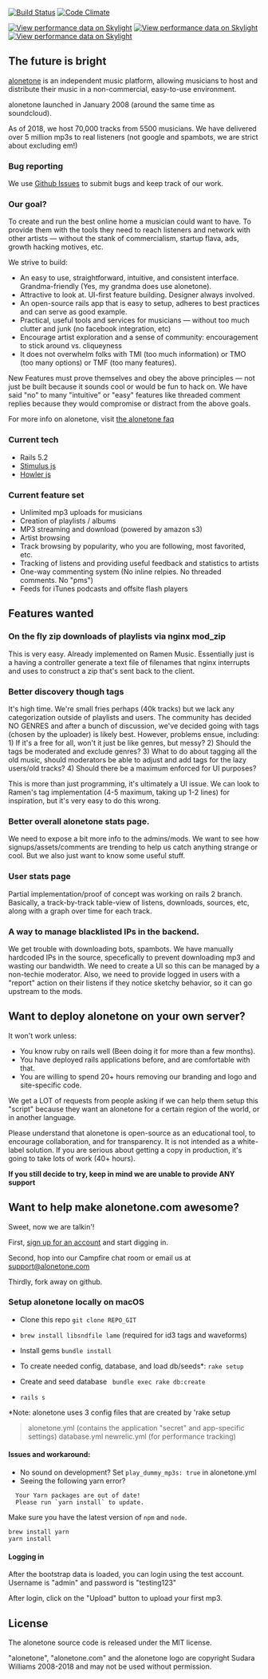 [![Build Status](https://api.travis-ci.com/sudara/alonetone.svg?branch=master)](http://travis-ci.org/sudara/alonetone)
[![Code Climate](https://codeclimate.com/github/sudara/alonetone.png)](https://codeclimate.com/github/sudara/alonetone)

[![View performance data on Skylight](https://badges.skylight.io/problem/QMmsxBDrac9Q.svg)](https://oss.skylight.io/app/applications/QMmsxBDrac9Q)
[![View performance data on Skylight](https://badges.skylight.io/typical/QMmsxBDrac9Q.svg)](https://oss.skylight.io/app/applications/QMmsxBDrac9Q)
[![View performance data on Skylight](https://badges.skylight.io/rpm/QMmsxBDrac9Q.svg)](https://oss.skylight.io/app/applications/QMmsxBDrac9Q)

## The future is bright

[alonetone](https://alonetone.com) is an independent music platform, allowing musicians to host and distribute their music in a non-commercial, easy-to-use environment.

alonetone launched in January 2008 (around the same time as soundcloud).

As of 2018, we host 70,000 tracks from 5500 musicians. We have delivered over 5 million mp3s to real listeners (not google and spambots, we are strict about excluding em!)

### Bug reporting

We use [Github Issues](http://github.com/sudara/alonetone/issues) to submit bugs and keep track of our work.

### Our goal?

To create and run the best online home a musician could want to have. To provide them with the tools they need to reach  listeners and network with other artists — without the stank of commercialism, startup flava, ads, growth hacking motives, etc.

We strive to build:

* An easy to use, straightforward, intuitive, and consistent interface. Grandma-friendly (Yes, my grandma does use alonetone).
* Attractive to look at. UI-first feature building. Designer always involved.
* An open-source rails app that is easy to setup, adheres to best practices and can serve as good example.
* Practical, useful tools and services for musicians — without too much clutter and junk (no facebook integration, etc)
* Encourage artist exploration and a sense of community: encouragement to stick around vs. cliqueyness
* It does not overwhelm folks with TMI (too much information) or TMO (too many options) or TMF (too many features).

New Features must prove themselves and obey the above principles — not just be built because it sounds cool or would be fun to hack on. We have said "no" to many "intuitive" or "easy" features like threaded comment replies because they would compromise or distract from the above goals.

For more info on alonetone, visit [the alonetone faq](https://alonetone.com/about)

### Current tech

* Rails 5.2
* [Stimulus js](http://stimulusjs.org)
* [Howler js](http://howlerjs.com)

### Current feature set

* Unlimited mp3 uploads for musicians
* Creation of playlists / albums
* MP3 streaming and download (powered by amazon s3)
* Artist browsing
* Track browsing by popularity, who you are following, most favorited, etc.
* Tracking of listens and providing useful feedback and statistics to artists
* One-way commenting system (No inline relpies. No threaded comments. No "pms")
* Feeds for iTunes podcasts and offsite flash players

## Features wanted

### On the fly zip downloads of playlists via nginx mod\_zip
This is very easy. Already implemented on Ramen Music. Essentially just is a having a controller generate a text file of filenames that nginx interrupts and uses to construct a zip that's sent back to the client.

### Better discovery though tags
It's high time. We're small fries perhaps (40k tracks) but we lack any categorization outside of playlists and users. The community has decided NO GENRES and after a bunch of discussion, we've decided going with tags (chosen by the uploader) is likely best. However, problems ensue, including:
	1) If it's a free for all, won't it just be like genres, but messy?
	2) Should the tags  be moderated and exclude genres?
	3) What to do about tagging all the old music, should moderators be able to adjust and add tags for the lazy users/old tracks?
	4) Should there be a maximum enforced for UI purposes?

This is more than just programming, it's ultimately a UI issue. We can look to Ramen's tag implementation (4-5 maximum, taking up 1-2 lines) for inspiration, but it's very easy to do this wrong.

### Better overall alonetone stats page.
We need to expose a bit more info to the admins/mods. We want to see how signups/assets/comments are trending to help us catch anything strange or cool. But we also just want to know some useful stuff.

### User stats page
Partial implementation/proof of concept was working on rails 2 branch. Basically, a track-by-track table-view of listens, downloads, sources, etc, along with a graph over time for each track.

### A way to manage blacklisted IPs in the backend.
We get trouble with downloading bots, spambots. We have manually hardcoded IPs in the source, specefically to prevent downloading mp3 and wasting our bandwidth. We need to create a UI so this can be managed by a non-techie moderator. Also, we need to provide logged in users with a "report" action on their listens if they notice sketchy behavior, so it can go upstream to the mods.

## Want to deploy alonetone on your own server?

It won't work unless:

* You know ruby on rails well (Been doing it for more than a few months).
* You have deployed rails applications before, and are comfortable with that.
* You are willing to spend 20+ hours removing our branding and logo and site-specific code.

We get a LOT of requests from people asking if we can help them setup this "script" because they want an alonetone for a certain region of the world, or in another language.

Please understand that alonetone is open-source as an educational tool, to encourage collaboration, and for transparency. It is not intended as a white-label solution. If you are serious about getting a copy in production, it's going to take lots of work (40+ hours).

**If you still decide to try, keep in mind we are unable to provide ANY support**

## Want to help make alonetone.com awesome?

Sweet, now we are talkin'!

First, [sign up for an account](https://alonetone.com) and start digging in.

Second, hop into our Campfire chat room or email us at support@alonetone.com

Thirdly, fork away on github.

### Setup alonetone locally on macOS


- Clone this repo
`git clone REPO_GIT`

- `brew install libsndfile lame` (required for id3 tags and waveforms)

- Install gems
`bundle install`

- To create needed config, database, and load db/seeds*:
`rake setup`
- Create and seed database
` bundle exec rake db:create`

- `rails s`


*Note: alonetone uses 3 config files that are created by 'rake setup

> alonetone.yml (contains the application "secret" and app-specific settings)
> database.yml
> newrelic.yml (for performance tracking)

#### Issues and workaround:

- No sound on development? Set `play_dummy_mp3s: true` in alonetone.yml
- Seeing the following yarn error?
```
  Your Yarn packages are out of date!
  Please run `yarn install` to update.
```

Make sure you have the latest version of `npm` and `node`.
```
brew install yarn
yarn install
```

#### Logging in

After the bootstrap data is loaded, you can login using the test account. Username is "admin" and password is "testing123"

After login, click on the "Upload" button to upload your first mp3.

## License

The alonetone source code is released under the MIT license.

"alonetone", "alonetone.com" and the alonetone logo are copyright Sudara Williams 2008-2018 and may not be used without permission.
